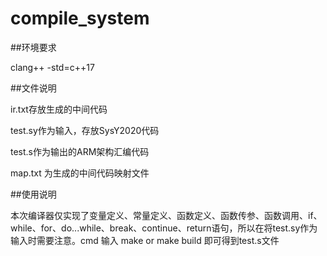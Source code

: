 # compile_system

##环境要求

clang++ -std=c++17

##文件说明

ir.txt存放生成的中间代码

test.sy作为输入，存放SysY2020代码

test.s作为输出的ARM架构汇编代码

map.txt 为生成的中间代码映射文件

##使用说明

本次编译器仅实现了变量定义、常量定义、函数定义、函数传参、函数调用、if、while、for、do...while、break、continue、return语句，所以在将test.sy作为输入时需要注意。cmd 输入 make or make build 即可得到test.s文件
